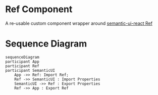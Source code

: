 # Ref Component

A re-usable custom component wrapper around [semantic-ui-react Ref](https://react.semantic-ui.com/addons/ref)

# Sequence Diagram

```mermaid
sequenceDiagram
participant App
participant Ref
participant SemanticUI
    App ->> Ref: Import Ref;
    Ref ->> SemanticUI : Import Properties
    SemanticUI ->> Ref : Export Properties
    Ref ->> App : Export Ref
```
